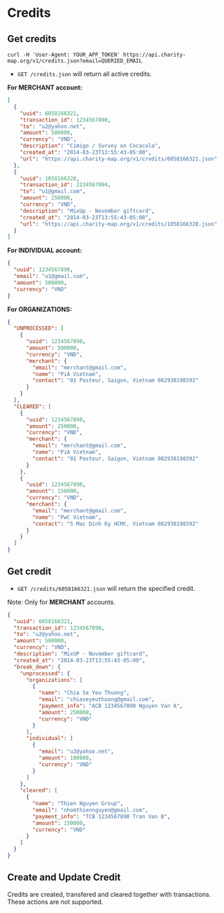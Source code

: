 Credits
========


Get credits
------------

```shell
curl -H 'User-Agent: YOUR_APP_TOKEN' https://api.charity-map.org/v1/credits.json?email=QUERIED_EMAIL
```

* `GET /credits.json` will return all active credits.

**For MERCHANT account:**

```json
[
  {
    "uuid": 6058166321,
    "transaction_id": 1234567890,
    "to": "u2@yahoo.net",
    "amount": 500000,
    "currency": "VND",
    "description": "Cimigo / Survey on Cocacola",
    "created_at": "2014-03-23T13:55:43-05:00",
    "url": "https://api.charity-map.org/v1/credits/6058166321.json"
  },
  {
    "uuid": 1058166328,
    "transaction_id": 2234567894,
    "to": "u1@gmail.com",
    "amount": 250000,
    "currency": "VND",
    "description": "MixUp - November giftcard",
    "created_at": "2014-03-23T13:55:43-05:00",
    "url": "https://api.charity-map.org/v1/credits/1058166328.json"
  }
]
```

**For INDIVIDUAL account:**

```json
{
  "uuid": 1234567890,
  "email": "u1@gmail.com",
  "amount": 500000,
  "currency": "VND"
}
```

**For ORGANIZATIONS:**

```json
{
  "UNPROCESSED": [
    {
      "uuid": 1234567890,
      "amount": 500000,
      "currency": "VND",
      "merchant": {
        "email": "merchant@gmail.com",
        "name": "PiA Vietnam",
        "contact": "01 Pasteur, Saigon, Vietnam 082930198392"
      }
    }
  ],
  "CLEARED": [
    {
      "uuid": 1234567890,
      "amount": 250000,
      "currency": "VND",
      "merchant": {
        "email": "merchant@gmail.com",
        "name": "PiA Vietnam",
        "contact": "01 Pasteur, Saigon, Vietnam 082930198392"
      }
    },
    {
      "uuid": 1234567890,
      "amount": 150000,
      "currency": "VND",
      "merchant": {
        "email": "merchant@gmail.com",
        "name": "PwC Vietnam",
        "contact": "5 Mac Dinh Ky HCMC, Vietnam 082930198392"
      }
    }
  ]
}
```

Get credit
-----------

* `GET /credits/6058166321.json` will return the specified credit.

Note: Only for **MERCHANT** accounts.

```json
{
  "uuid": 6058166321,
  "transaction_id": 1234567890,
  "to": "u2@yahoo.net",
  "amount": 500000,
  "currency": "VND",
  "description": "MixUP - November giftcard",
  "created_at": "2014-03-23T13:55:43-05:00",
  "break_down": {
    "unprocessed": {
      "organizations": [
        {
          "name": "Chia Se Yeu Thuong",
          "email": "chiaseyeuthuong@gmail.com",
          "payment_info": "ACB 1234567890 Nguyen Van A",
          "amount": 250000,
          "currency": "VND"
        }
      ],
      "individual": [
        {
          "email": "u2@yahoo.net",
          "amount": 100000,
          "currency": "VND"
        }
      ]
    },
    "cleared": [
      {
        "name": "Thien Nguyen Group",
        "email": "nhomthiennguyen@gmail.com",
        "payment_info": "TCB 1234567890 Tran Van B",
        "amount": 150000,
        "currency": "VND"
      }
    ]
  }
}
```

Create and Update Credit
---------------

Credits are created, transfered and cleared together with transactions. These actions are not supported.